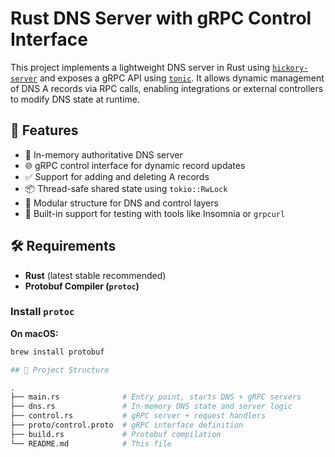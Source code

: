 # Rust DNS Server with gRPC Control Interface

This project implements a lightweight DNS server in Rust using [`hickory-server`](https://docs.rs/hickory-server) and exposes a gRPC API using [`tonic`](https://docs.rs/tonic). It allows dynamic management of DNS A records via RPC calls, enabling integrations or external controllers to modify DNS state at runtime.

## 🚀 Features

- 🧠 In-memory authoritative DNS server
- 🌐 gRPC control interface for dynamic record updates
- ✅ Support for adding and deleting A records
- 📦 Thread-safe shared state using `tokio::RwLock`
- 🔧 Modular structure for DNS and control layers
- 🧪 Built-in support for testing with tools like Insomnia or `grpcurl`

## 🛠 Requirements

- **Rust** (latest stable recommended)
- **Protobuf Compiler (`protoc`)**

### Install `protoc`

**On macOS:**
```sh
brew install protobuf

## 📁 Project Structure

.
├── main.rs              # Entry point, starts DNS + gRPC servers
├── dns.rs               # In-memory DNS state and server logic
├── control.rs           # gRPC server + request handlers
├── proto/control.proto  # gRPC interface definition
├── build.rs             # Protobuf compilation
└── README.md            # This file
